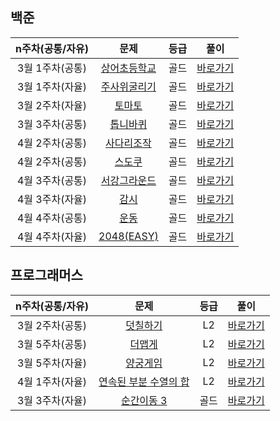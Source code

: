 ## 백준

| n주차(공통/자유) |                         문제                          | 등급 |                    풀이                    |
| :--------------: | :---------------------------------------------------: | :--: | :----------------------------------------: |
| 3월 1주차(공통)  | [상어초등학교](https://www.acmicpc.net/problem/21608) | 골드 | [바로가기](./백준_상어초등학교_21608.java) |
| 3월 1주차(자율)  | [주사위굴리기](https://www.acmicpc.net/problem/14499) | 골드 |  [바로가기](백준_주사위굴리기_14499.java)  |
| 3월 2주차(자율)  |    [토마토](https://www.acmicpc.net/problem/7569)     | 골드 |    [바로가기](./백준_토마토_7569.java)     |
| 3월 3주차(공통)  |   [톱니바퀴](https://www.acmicpc.net/problem/14891)   | 골드 |   [바로가기](./백준_톱니바퀴_14891.java)   |
| 4월 2주차(공통)  |   [사다리조작](https://www.acmicpc.net/problem/15684)   | 골드 |   [바로가기](./백준_사다리조작_15684.java)   |
| 4월 2주차(공통)  |   [스도쿠](https://www.acmicpc.net/problem/2580)   | 골드 |   [바로가기](./백준_스도쿠_2580.java)   |
| 4월 3주차(공통)  |   [서강그라운드](https://www.acmicpc.net/problem/14938)   | 골드 |   [바로가기](./백준_서강그라운드_14938.java)   |
| 4월 3주차(자율)  |   [감시](https://www.acmicpc.net/problem/15683)   | 골드 |   [바로가기](./백준_감시_15683.java)   |
| 4월 4주차(공통)  |  [운동](https://www.acmicpc.net/problem/1956)  | 골드 |  [바로가기](./백준_운동_1956.java)   |
| 4월 4주차(자율)  |  [2048(EASY)](https://www.acmicpc.net/problem/12100)  | 골드 |  [바로가기](./백준_2048(EASY)_12100.java)   |



## 프로그래머스

| n주차(공통/자유) |                             문제                             | 등급 |                         풀이                          |
| :--------------: | :----------------------------------------------------------: | :--: | :---------------------------------------------------: |
| 3월 2주차(공통)  | [덧칠하기](https://school.programmers.co.kr/learn/courses/30/lessons/161989) |  L2  |       [바로가기](./프로그래머스_덧칠하기.java)        |
| 3월 5주차(공통)  | [더맵게](https://school.programmers.co.kr/learn/courses/30/lessons/42626) |  L2  |        [바로가기](./프로그래머스_더_맵게.java)        |
| 3월 5주차(자율)  | [양궁게임](https://school.programmers.co.kr/learn/courses/30/lessons/92342) |  L2  |      [바로가기]("./프로그래머스_양궁대회.java")       |
| 4월 1주차(자율)  | [연속된 부분 수열의 합](https://school.programmers.co.kr/learn/courses/30/lessons/178870) |  L2  | [바로가기](./프로그래머스_연속된_부분_수열의_합.java) |
| 3월 3주차(자율)  |  [순간이동 3](https://www.acmicpc.net/problem/13549)  | 골드 |  [바로가기](./백준_숨바꼭질3_13549.java)   |
